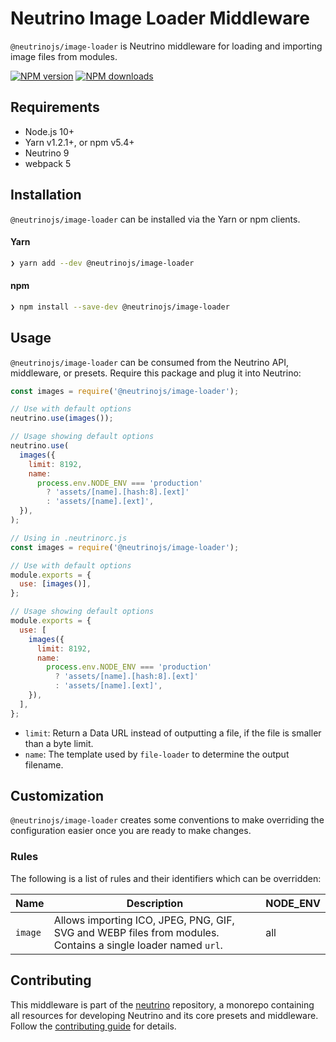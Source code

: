 # Neutrino Image Loader Middleware

`@neutrinojs/image-loader` is Neutrino middleware for loading and importing
image files from modules.

[![NPM version][npm-image]][npm-url] [![NPM downloads][npm-downloads]][npm-url]

## Requirements

- Node.js 10+
- Yarn v1.2.1+, or npm v5.4+
- Neutrino 9
- webpack 5

## Installation

`@neutrinojs/image-loader` can be installed via the Yarn or npm clients.

#### Yarn

```bash
❯ yarn add --dev @neutrinojs/image-loader
```

#### npm

```bash
❯ npm install --save-dev @neutrinojs/image-loader
```

## Usage

`@neutrinojs/image-loader` can be consumed from the Neutrino API, middleware, or
presets. Require this package and plug it into Neutrino:

```js
const images = require('@neutrinojs/image-loader');

// Use with default options
neutrino.use(images());

// Usage showing default options
neutrino.use(
  images({
    limit: 8192,
    name:
      process.env.NODE_ENV === 'production'
        ? 'assets/[name].[hash:8].[ext]'
        : 'assets/[name].[ext]',
  }),
);
```

```js
// Using in .neutrinorc.js
const images = require('@neutrinojs/image-loader');

// Use with default options
module.exports = {
  use: [images()],
};

// Usage showing default options
module.exports = {
  use: [
    images({
      limit: 8192,
      name:
        process.env.NODE_ENV === 'production'
          ? 'assets/[name].[hash:8].[ext]'
          : 'assets/[name].[ext]',
    }),
  ],
};
```

- `limit`: Return a Data URL instead of outputting a file, if the file is
  smaller than a byte limit.
- `name`: The template used by `file-loader` to determine the output filename.

## Customization

`@neutrinojs/image-loader` creates some conventions to make overriding the
configuration easier once you are ready to make changes.

### Rules

The following is a list of rules and their identifiers which can be overridden:

| Name    | Description                                                                                                  | NODE_ENV |
| ------- | ------------------------------------------------------------------------------------------------------------ | -------- |
| `image` | Allows importing ICO, JPEG, PNG, GIF, SVG and WEBP files from modules. Contains a single loader named `url`. | all      |

## Contributing

This middleware is part of the
[neutrino](https://github.com/neutrinojs/neutrino) repository, a monorepo
containing all resources for developing Neutrino and its core presets and
middleware. Follow the
[contributing guide](https://neutrinojs.org/contributing/) for details.

[npm-image]: https://img.shields.io/npm/v/@neutrinojs/image-loader.svg
[npm-downloads]: https://img.shields.io/npm/dt/@neutrinojs/image-loader.svg
[npm-url]: https://www.npmjs.com/package/@neutrinojs/image-loader
